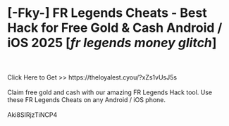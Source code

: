 # [-Fky-] FR Legends Cheats - Best Hack for Free Gold & Cash Android / iOS 2025 [*fr legends money glitch*]
<br>
<br>Click Here to Get >> https://theloyalest.cyou/?xZs1vUsJ5s
<br>
<br>Claim free gold and cash with our amazing FR Legends Hack tool. Use these FR Legends Cheats on any Android / iOS phone.
<br>
<br>Aki8SIRjzTiNCP4

